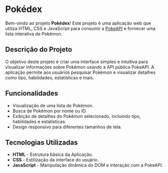 <h1>Pokédex</h1>
<p>Bem-vindo ao projeto <strong>Pokédex</strong>! Este projeto é uma aplicação web que utiliza HTML, CSS e JavaScript para consumir a <a href="https://pokeapi.co" target="_blank">PokeAPI</a> e fornecer uma lista interativa de Pokémon.<p>
    
<h2>Descrição do Projeto</h2>
<p>O objetivo deste projeto é criar uma interface simples e intuitiva para visualizar informações sobre Pokémon usando a API pública PokeAPI. A aplicação permite aos usuários pesquisar Pokémon e visualizar detalhes como tipo, habilidades, estatísticas e mais.</p>
<h2>Funcionalidades</h2>
<ul>
<li>Visualização de uma lista de Pokémon.</li>
<li>Busca de Pokémon por nome ou ID.</li>
<li>Exibição de detalhes do Pokémon selecionado, incluindo tipo, habilidades e estatísticas.</li>
<li>Design responsivo para diferentes tamanhos de tela.</li>
</ul>
<h2>Tecnologias Utilizadas</h2>
<ul>
<li><strong>HTML</strong> - Estrutura básica da Aplicação.</li>
<li><strong>CSS</strong> - Estilização da interface do usuário.</li>
<li><strong>JavaScript</strong> - Manipulação dinâmica do DOM e interação com a PokeAPI.</li>
</ul>    


